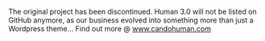 The original project has been discontinued.
Human 3.0 will not be listed on GitHub anymore, as our business evolved into something more than just a Wordpress theme...
Find out more @ www.candohuman.com
